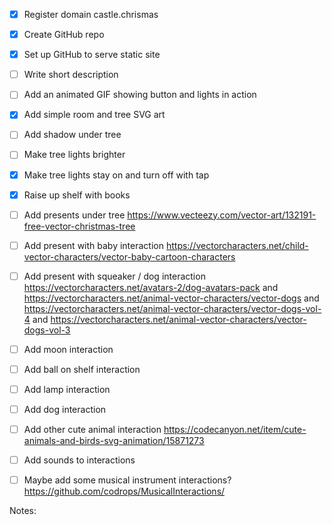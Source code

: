 - [x] Register domain castle.chrismas
- [x] Create GitHub repo
- [x] Set up GitHub to serve static site
- [ ] Write short description
- [ ] Add an animated GIF showing button and lights in action
- [x] Add simple room and tree SVG art
- [ ] Add shadow under tree
- [ ] Make tree lights brighter
- [x] Make tree lights stay on and turn off with tap
- [x] Raise up shelf with books
- [ ] Add presents under tree https://www.vecteezy.com/vector-art/132191-free-vector-christmas-tree
- [ ] Add present with baby interaction https://vectorcharacters.net/child-vector-characters/vector-baby-cartoon-characters
- [ ] Add present with squeaker / dog interaction https://vectorcharacters.net/avatars-2/dog-avatars-pack and https://vectorcharacters.net/animal-vector-characters/vector-dogs and https://vectorcharacters.net/animal-vector-characters/vector-dogs-vol-4 and https://vectorcharacters.net/animal-vector-characters/vector-dogs-vol-3
- [ ] Add moon interaction
- [ ] Add ball on shelf interaction
- [ ] Add lamp interaction
- [ ] Add dog interaction
- [ ] Add other cute animal interaction https://codecanyon.net/item/cute-animals-and-birds-svg-animation/15871273
- [ ] Add sounds to interactions
- [ ] Maybe add some musical instrument interactions? https://github.com/codrops/MusicalInteractions/


Notes:
